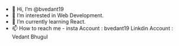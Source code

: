 - 👋 Hi, I’m @bvedant19
- 👀 I’m interested in Web Development.
- 🌱 I’m currently learning React.
- 📫 How to reach me -
insta Account : bvedant19 
Linkdin Account : Vedant Bhugul 

<!---
bvedant19/bvedant19 is a ✨ special ✨ repository because its `README.md` (this file) appears on your GitHub profile.
You can click the Preview link to take a look at your changes.
--->
